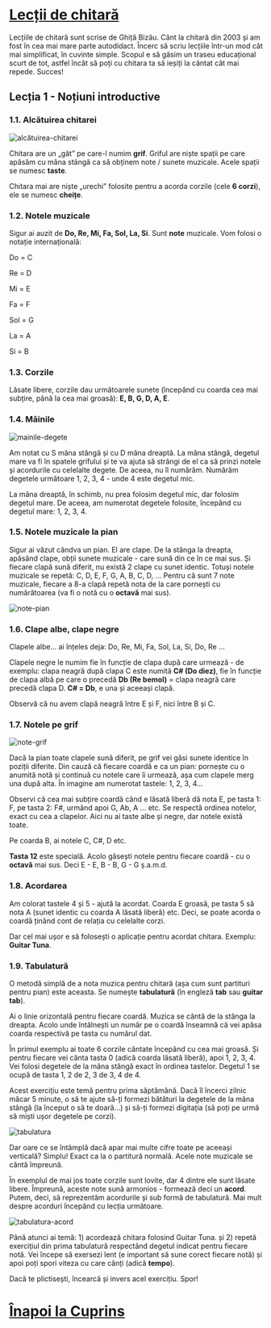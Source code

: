 # [Lecții de chitară](https://github.com/Voluntari-Noi/guitar-lessons)

Lecțiile de chitară sunt scrise de Ghiță Bizău. Cânt la chitară din 2003 și am fost în cea mai mare parte autodidact. Încerc să scriu lecțiile într-un mod cât mai simplificat, în cuvinte simple. Scopul e să găsim un traseu educațional scurt de tot, astfel încât să poți cu chitara ta să ieșiți la cântat cât mai repede. Succes!

## Lecția 1 - Noțiuni introductive

### 1.1. Alcătuirea chitarei

![alcătuirea-chitarei](https://raw.githubusercontent.com/Voluntari-Noi/guitar-lessons/master/01/lectia-1-01.png)

Chitara are un „gât” pe care-l numim **grif**. Griful are niște spații pe care apăsăm cu mâna stângă ca să obținem note / sunete muzicale. Acele spații se numesc **taste**.

Chitara mai are niște „urechi” folosite pentru a acorda corzile (cele **6 corzi**), ele se numesc **cheițe**.

### 1.2. Notele muzicale

Sigur ai auzit de **Do, Re, Mi, Fa, Sol, La, Si**. Sunt **note** muzicale. Vom folosi o notație internațională:

Do = C

Re = D

Mi = E

Fa = F

Sol = G

La = A

Si = B

### 1.3. Corzile

Lăsate libere, corzile dau următoarele sunete (începând cu coarda cea mai subțire, până la cea mai groasă): **E, B, G, D, A, E**.

### 1.4. Mâinile

![mainile-degete](https://raw.githubusercontent.com/Voluntari-Noi/guitar-lessons/master/01/lectia-1-02.png)

Am notat cu S mâna stângă și cu D mâna dreaptă. La mâna stângă, degetul mare va fi în spatele grifului și te va ajuta să strângi de el ca să prinzi notele și acordurile cu celelalte degete. De aceea, nu îl numărăm. Numărăm degetele următoare 1, 2, 3, 4 - unde 4 este degetul mic.

La mâna dreaptă, în schimb, nu prea folosim degetul mic, dar folosim degetul mare. De aceea, am numerotat degetele folosite, începând cu degetul mare: 1, 2, 3, 4.

### 1.5. Notele muzicale la pian

Sigur ai văzut cândva un pian. El are clape. De la stânga la dreapta, apăsând clape, obții sunete muzicale - care sună din ce în ce mai sus. Și fiecare clapă sună diferit, nu există 2 clape cu sunet identic. Totuși notele muzicale se repetă: C, D, E, F, G, A, B, C, D, ... Pentru că sunt 7 note muzicale, fiecare a 8-a clapă repetă nota de la care pornești cu numărătoarea (va fi o notă cu o **octavă** mai sus).

![note-pian](https://raw.githubusercontent.com/Voluntari-Noi/guitar-lessons/master/01/lectia-1-03.png)

### 1.6. Clape albe, clape negre

Clapele albe... ai înțeles deja: Do, Re, Mi, Fa, Sol, La, Si, Do, Re ...

Clapele negre le numim fie în funcție de clapa după care urmează - de exemplu: clapa neagră după clapa C este numită **C# (Do diez)**, fie în funcție de clapa albă pe care o precedă **Db (Re bemol)** = clapa neagră care precedă clapa D. **C# = Db**, e una și aceeași clapă.

Observă că nu avem clapă neagră între E și F, nici între B și C.

### 1.7. Notele pe grif

![note-grif](https://raw.githubusercontent.com/Voluntari-Noi/guitar-lessons/master/01/lectia-1-04.png)

Dacă la pian toate clapele sună diferit, pe grif vei găsi sunete identice în poziții diferite. Din cauză că fiecare coardă e ca un pian: pornește cu o anumită notă și continuă cu notele care îi urmează, așa cum clapele merg una după alta. În imagine am numerotat tastele: 1, 2, 3, 4...

Observi că cea mai subțire coardă când e lăsată liberă dă nota E, pe tasta 1: F, pe tasta 2: F#, urmând apoi G, Ab, A ... etc. Se respectă ordinea notelor, exact cu cea a clapelor. Aici nu ai taste albe și negre, dar notele există toate.

Pe coarda B, ai notele C, C#, D etc.

**Tasta 12** este specială. Acolo găsești notele pentru fiecare coardă - cu o **octavă** mai sus. Deci E - E, B - B, G - G ș.a.m.d.

### 1.8. Acordarea

Am colorat tastele 4 și 5 - ajută la acordat. Coarda E groasă, pe tasta 5 să nota A (sunet identic cu coarda A lăsată liberă) etc.
Deci, se poate acorda o coardă ținând cont de relația cu celelalte corzi.

Dar cel mai ușor e să folosești o aplicație pentru acordat chitara. Exemplu: **Guitar Tuna**.

### 1.9. Tabulatură

O metodă simplă de a nota muzica pentru chitară (așa cum sunt partituri pentru pian) este aceasta. Se numește **tabulatură** (în engleză **tab** sau **guitar tab**).

Ai o linie orizontală pentru fiecare coardă. Muzica se cântă de la stânga la dreapta. Acolo unde întâlnești un număr pe o coardă înseamnă că vei apăsa coarda respectivă pe tasta cu numărul dat.

În primul exemplu ai toate 6 corzile cântate începând cu cea mai groasă. Și pentru fiecare vei cânta tasta 0 (adică coarda lăsată liberă), apoi 1, 2, 3, 4. Vei folosi degetele de la mâna stângă exact în ordinea tastelor. Degetul 1 se ocupă de tasta 1, 2 de 2, 3 de 3, 4 de 4.

Acest exercițiu este temă pentru prima săptămână. Dacă îl încerci zilnic măcar 5 minute, o să te ajute să-ți formezi bătături la degetele de la mâna stângă (la început o să te doară...) și să-ți formezi digitația (să poți pe urmă să miști ușor degetele pe corzi).

![tabulatura](https://raw.githubusercontent.com/Voluntari-Noi/guitar-lessons/master/01/lectia-1-05.png)

Dar oare ce se întâmplă dacă apar mai multe cifre toate pe aceeași verticală? Simplu! Exact ca la o partitură normală. Acele note muzicale se cântă împreună.

În exemplul de mai jos toate corzile sunt lovite, dar 4 dintre ele sunt lăsate libere. Împreună, aceste note sună armonios - formează deci un **acord**. Putem, deci, să reprezentăm acordurile și sub formă de tabulatură. Mai mult despre acorduri începând cu lecția următoare.

![tabulatura-acord](https://raw.githubusercontent.com/Voluntari-Noi/guitar-lessons/master/01/lectia-1-06.png)

Până atunci ai temă: 1) acordează chitara folosind Guitar Tuna. și 2) repetă exercițiul din prima tabulatură respectând degetul indicat pentru fiecare notă.
Vei începe să exersezi lent (e important să sune corect fiecare notă) și apoi poți spori viteza cu care cânți (adică **tempo**).

Dacă te plictisești, încearcă și invers acel exercițiu. Spor!

# [Înapoi la Cuprins](https://github.com/Voluntari-Noi/guitar-lessons)
